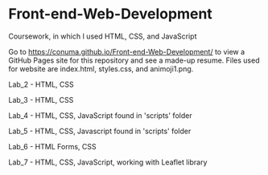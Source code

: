 # Front-end-Web-Development
Coursework, in which I used HTML, CSS, and JavaScript

Go to https://conuma.github.io/Front-end-Web-Development/ to view a GitHub Pages site for this repository and see a made-up resume. Files used for website are index.html, styles.css, and animoji1.png. 

Lab_2 - HTML, CSS

Lab_3 - HTML, CSS

Lab_4 - HTML, CSS, JavaScript found in 'scripts' folder

Lab_5 - HTML, CSS, Javascript found in 'scripts' folder

Lab_6 - HTML Forms, CSS

Lab_7 - HTML, CSS, JavaScript, working with Leaflet library
